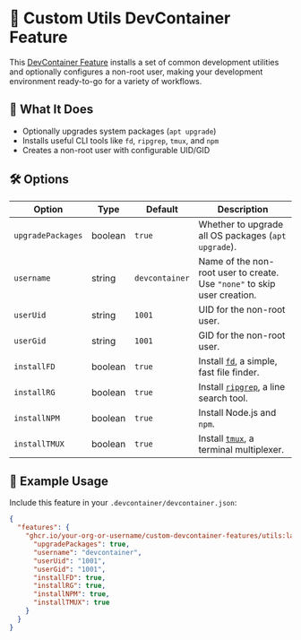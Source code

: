 # 🧩 Custom Utils DevContainer Feature

This [DevContainer Feature](https://containers.dev/implementors/features/) installs a set of common development utilities and optionally configures a non-root user, making your development environment ready-to-go for a variety of workflows.

## 🔧 What It Does

- Optionally upgrades system packages (`apt upgrade`)
- Installs useful CLI tools like `fd`, `ripgrep`, `tmux`, and `npm`
- Creates a non-root user with configurable UID/GID

## 🛠️ Options

| Option            | Type    | Default        | Description                                                                     |
| ----------------- | ------- | -------------- | ------------------------------------------------------------------------------- |
| `upgradePackages` | boolean | `true`         | Whether to upgrade all OS packages (`apt upgrade`).                             |
| `username`        | string  | `devcontainer` | Name of the non-root user to create. Use `"none"` to skip user creation.        |
| `userUid`         | string  | `1001`         | UID for the non-root user.                                                      |
| `userGid`         | string  | `1001`         | GID for the non-root user.                                                      |
| `installFD`       | boolean | `true`         | Install [`fd`](https://github.com/sharkdp/fd), a simple, fast file finder.      |
| `installRG`       | boolean | `true`         | Install [`ripgrep`](https://github.com/BurntSushi/ripgrep), a line search tool. |
| `installNPM`      | boolean | `true`         | Install Node.js and `npm`.                                                      |
| `installTMUX`     | boolean | `true`         | Install [`tmux`](https://github.com/tmux/tmux), a terminal multiplexer.         |

## 🚀 Example Usage

Include this feature in your `.devcontainer/devcontainer.json`:

```json
{
  "features": {
    "ghcr.io/your-org-or-username/custom-devcontainer-features/utils:latest": {
      "upgradePackages": true,
      "username": "devcontainer",
      "userUid": "1001",
      "userGid": "1001",
      "installFD": true,
      "installRG": true,
      "installNPM": true,
      "installTMUX": true
    }
  }
}
```
